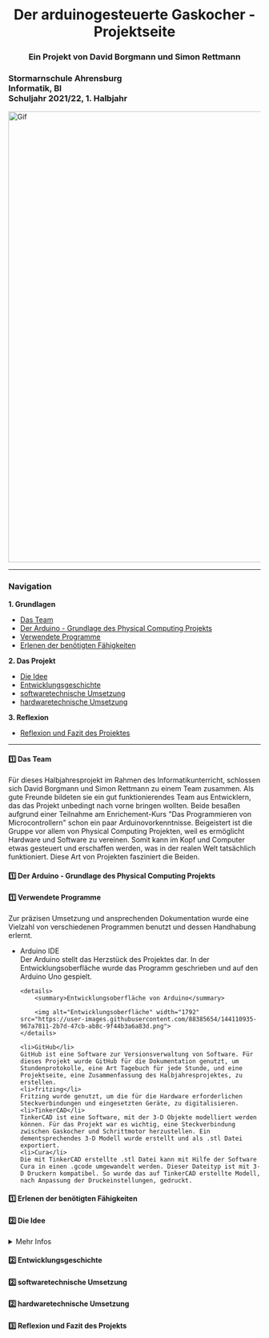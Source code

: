 <html>
<head>
<h1 align="center">Der arduinogesteuerte Gaskocher - Projektseite</h1> 
</head>
<h3 align="center"> Ein Projekt von David Borgmann und Simon Rettmann</h3>
<h3 align="left">Stormarnschule Ahrensburg <br/> Informatik, Bl <br/> Schuljahr 2021/22, 1. Halbjahr <br/> </h3> </div>
	
<img alt="Gif" align="center" heigth="300" width="900" src="https://user-images.githubusercontent.com/88385654/143050441-c3d92a30-9005-4314-a8f5-06cba427b260.gif">

<hr>

<h3>Navigation</h3>

<b>1. Grundlagen</b>	

<ul>
	<li> <a href="#Team"> Das Team </a> </li>
	<li> <a href="#Arduino"> Der Arduino - Grundlage des Physical Computing Projekts </a> </li>
	<li> <a href="#Programme"> Verwendete Programme </a> </li>
	<li> <a href="#Lernprozess"> Erlenen der benötigten Fähigkeiten </a> </li>
</ul>

<b>2. Das Projekt</b>	

<ul>
	<li> <a href="#Idee"> Die Idee </a> </li> 
	<li> <a href="#Entwicklungsgeschichte"> Entwicklungsgeschichte </a> </li>
	<li> <a href="#Software"> softwaretechnische Umsetzung </a> </li> 
	<li> <a href="#Hardware"> hardwaretechnische Umsetzung </a> </li>
</ul>

<b>3. Reflexion</b>

<ul>
	<li> <a href="#Reflexion"> Reflexion und Fazit des Projektes </a> </li>
</ul>

<hr>

<a id="Team"> <h4> 1️⃣ Das Team</a> </h4>
Für dieses Halbjahresprojekt im Rahmen des Informatikunterricht, schlossen sich David Borgmann und Simon Rettmann zu einem Team zusammen. Als gute Freunde bildeten sie ein gut funktionierendes Team aus Entwicklern, das das Projekt unbedingt nach vorne bringen wollten. Beide besaßen aufgrund einer Teilnahme am Enrichement-Kurs "Das Programmieren von Microcontrollern" schon ein paar Arduinovorkenntnisse. Beigeistert ist die Gruppe vor allem von Physical Computing Projekten, weil es ermöglicht Hardware und Software zu vereinen. Somit kann im Kopf und Computer etwas gesteuert und erschaffen werden, was in der realen Welt tatsächlich funktioniert. Diese Art von Projekten fasziniert die Beiden. 

<h4> <a id="Arduino"> 1️⃣ Der Arduino - Grundlage des Physical Computing Projekts</a> </h4>

<h4> <a id="Programme"> 1️⃣ Verwendete Programme</a> </h4>
Zur präzisen Umsetzung und ansprechenden Dokumentation wurde eine Vielzahl von verschiedenen Programmen benutzt und dessen Handhabung erlernt.
<ul>
	<li>Arduino IDE</li>
	Der Arduino stellt das Herzstück des Projektes dar. In der Entwicklungsoberfläche wurde das Programm geschrieben und auf den Arduino Uno gespielt.
	
	<details>
		<summary>Entwicklungsoberfläche von Arduino</summary>
		
		<img alt="Entwicklungsoberfläche" width="1792" src="https://user-images.githubusercontent.com/88385654/144110935-967a7811-2b7d-47cb-ab8c-9f44b3a6a83d.png">
	</details>
	
	<li>GitHub</li>
	GitHub ist eine Software zur Versionsverwaltung von Software. Für dieses Projekt wurde GitHub für die Dokumentation genutzt, um Stundenprotokolle, eine Art Tagebuch für jede Stunde, und eine Projektseite, eine Zusammenfassung des Halbjahresprojektes, zu erstellen. 
	<li>fritzing</li>
	Fritzing wurde genutzt, um die für die Hardware erforderlichen Steckverbindungen und eingesetzten Geräte, zu digitalisieren.
	<li>TinkerCAD</li>
	TinkerCAD ist eine Software, mit der 3-D Objekte modelliert werden können. Für das Projekt war es wichtig, eine Steckverbindung zwischen Gaskocher und Schrittmotor herzustellen. Ein dementsprechendes 3-D Modell wurde erstellt und als .stl Datei exportiert.
	<li>Cura</li>
	Die mit TinkerCAD erstellte .stl Datei kann mit Hilfe der Software Cura in einen .gcode umgewandelt werden. Dieser Dateityp ist mit 3-D Druckern kompatibel. So wurde das auf TinkerCAD erstellte Modell, nach Anpassung der Druckeinstellungen, gedruckt. 
	
</ul>

<h4> <a id="Lernprozess"> 1️⃣ Erlenen der benötigten Fähigkeiten</a> </h4>

<h4> <a id="Idee"> 2️⃣ Die Idee</a> </h4>

<details>
	<summary>Mehr Infos</summary>

Die Entwickler des Projektes, David und Simon, sind begeisterte Outdoor-Fans. In den Sommerferien eine Woche "Wildcampen" in Schweden und eine Studienfahrt, in der eine Woche auf der Mecklenburger-Seenplatte Kanu gefahren wurde. Neben der Natur begeistert allerdings auch das Kochen die Beiden. So kam es bei der Nahrungszubereitung bei diesen beiden Urlauben zu Problemen: Mal ist der Gaskocher zu heiß-der Reis angebrannt, mal das Wasser zu kalt - die Nudeln werden einfach nicht gar. Als in der Einführung zum Informatikunterricht die Möglichkeit eines "Physical-Computing"-Projekts genannt wurde und zuerst einige Ideen diskutiert wurden, entschieden sich die beiden schnell für einen aurdionogesteuerten Gaskocher. Die Idee für das Projekt war geboren. Ziel war es einen Gaskocher so steuern zu können, dass eine vorher eingestellte Temperatur erreicht und selbstständig gehalten werden kann.
</details>

<h4> <a id="Entwicklungsgeschichte"> 2️⃣ Entwicklungsgeschichte</a> </h4>

<h4> <a id="Software"> 2️⃣ softwaretechnische Umsetzung </a> </h4>

<h4> <a id="Hardware"> 2️⃣ hardwaretechnische Umsetzung </a> </h4>

<h4> <a id="Reflexion"> 3️⃣ Reflexion und Fazit des Projekts </a> </h4>



